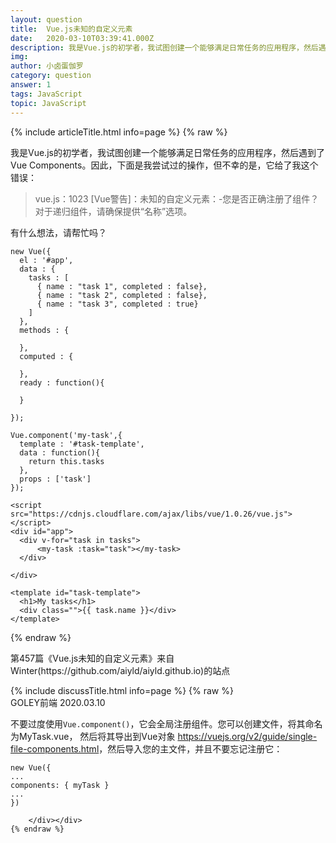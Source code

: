 ```yaml
---
layout: question
title:  Vue.js未知的自定义元素
date:   2020-03-10T03:39:41.000Z
description: 我是Vue.js的初学者，我试图创建一个能够满足日常任务的应用程序，然后遇到了Vue Components。因此，下面是我尝试过的操作，但不幸的是，它给了...
img: 
author: 小卤蛋伽罗
category: question
answer: 1
tags: JavaScript
topic: JavaScript
---
```

<div class="article-root">
  <div class="article">
    {% include articleTitle.html info=page %}
    {% raw %}
    <div class="article-content"><p><font style="vertical-align: inherit;"><font style="vertical-align: inherit;">我是Vue.js的初学者，我试图创建一个能够满足日常任务的应用程序，然后遇到了Vue Components。</font><font style="vertical-align: inherit;">因此，下面是我尝试过的操作，但不幸的是，它给了我这个错误：</font></font></p>

<blockquote>
  <p><font style="vertical-align: inherit;"><font style="vertical-align: inherit;">vue.js：1023 [Vue警告]：未知的自定义元素：-您是否正确注册了组件？</font><font style="vertical-align: inherit;">对于递归组件，请确保提供“名称”选项。</font></font></p>
</blockquote>

<p><font style="vertical-align: inherit;"><font style="vertical-align: inherit;">有什么想法，请帮忙吗？</font></font></p>

<p></p><div class="snippet" data-lang="js" data-hide="false" data-console="true" data-babel="false">
<div class="snippet-code">
<pre class="snippet-code-js lang-js prettyprint-override"><code>new Vue({<font></font>
  el : '#app',<font></font>
  data : {<font></font>
    tasks : [<font></font>
      { name : "task 1", completed : false},<font></font>
      { name : "task 2", completed : false},<font></font>
      { name : "task 3", completed : true}<font></font>
    ]<font></font>
  },<font></font>
  methods : {<font></font>
  <font></font>
  },<font></font>
  computed : {<font></font>
  <font></font>
  },<font></font>
  ready : function(){<font></font>
<font></font>
  }<font></font>
<font></font>
});<font></font>
<font></font>
Vue.component('my-task',{<font></font>
  template : '#task-template',<font></font>
  data : function(){<font></font>
    return this.tasks<font></font>
  },<font></font>
  props : ['task']<font></font>
});</code></pre>
<pre class="snippet-code-html lang-html prettyprint-override"><code>&lt;script src="https://cdnjs.cloudflare.com/ajax/libs/vue/1.0.26/vue.js"&gt;&lt;/script&gt;<font></font>
&lt;div id="app"&gt;<font></font>
  &lt;div v-for="task in tasks"&gt;<font></font>
      &lt;my-task :task="task"&gt;&lt;/my-task&gt;<font></font>
  &lt;/div&gt;<font></font>
  <font></font>
&lt;/div&gt;<font></font>
<font></font>
&lt;template id="task-template"&gt;<font></font>
  &lt;h1&gt;My tasks&lt;/h1&gt;<font></font>
  &lt;div class=""&gt;{{ task.name }}&lt;/div&gt;<font></font>
&lt;/template&gt;</code></pre>
</div>
</div>
<p></p></div>
    {% endraw %}
  </div>
  <p class="winter_mark">第457篇《Vue.js未知的自定义元素》来自Winter(https://github.com/aiyld/aiyld.github.io)的站点</p>
  <div class="discuss-wrapper">
    {% include discussTitle.html info=page %}
    {% raw %}
    <div class="discuss-item">
        <div class="discuss-parent">
          <div class="discuss-meta">
            <span class="discuss-user">GOLEY前端</span>
            <span class="discuss-time">2020.03.10</span>
          </div>
          <div class="discuss-comment"><p><font style="vertical-align: inherit;"><font style="vertical-align: inherit;">不要过度使用</font></font><code>Vue.component()</code><font style="vertical-align: inherit;"><font style="vertical-align: inherit;">，它会全局注册组件。</font><font style="vertical-align: inherit;">您可以创建文件，将其命名为MyTask.vue，</font><font style="vertical-align: inherit;">
然后将</font><font style="vertical-align: inherit;">其导出到Vue对象 
 </font></font><a href="https://vuejs.org/v2/guide/single-file-components.html" rel="nofollow noreferrer"><font style="vertical-align: inherit;"><font style="vertical-align: inherit;">https://vuejs.org/v2/guide/single-file-components.html</font></font></a><font style="vertical-align: inherit;"><font style="vertical-align: inherit;">，然后导入您的主文件，并且不要忘记注册它：</font></font></p>

<pre><code>new Vue({<font></font>
...<font></font>
components: { myTask }<font></font>
...<font></font>
})<font></font>
</code></pre></div>
        </div></div>
    {% endraw %}
  </div>
<div>
